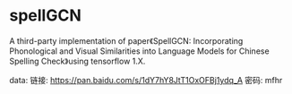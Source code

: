 # spellGCN
A third-party implementation of paper《SpellGCN: Incorporating Phonological and Visual Similarities into Language Models for Chinese Spelling Check》using tensorflow 1.X.

data: 链接: https://pan.baidu.com/s/1dY7hY8JtT1OxOFBj1ydq_A  密码: mfhr

